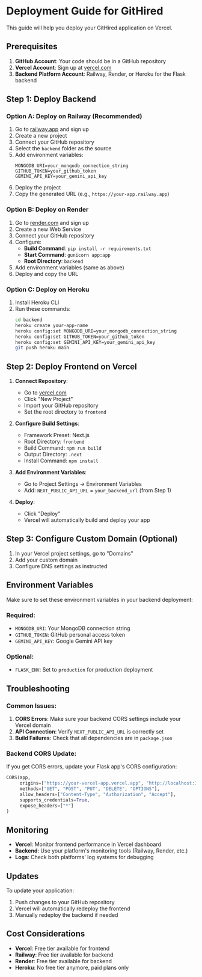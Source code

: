 # Deployment Guide for GitHired

This guide will help you deploy your GitHired application on Vercel.

## Prerequisites

1. **GitHub Account**: Your code should be in a GitHub repository
2. **Vercel Account**: Sign up at [vercel.com](https://vercel.com)
3. **Backend Platform Account**: Railway, Render, or Heroku for the Flask backend

## Step 1: Deploy Backend

### Option A: Deploy on Railway (Recommended)

1. Go to [railway.app](https://railway.app) and sign up
2. Create a new project
3. Connect your GitHub repository
4. Select the `backend` folder as the source
5. Add environment variables:
   ```
   MONGODB_URI=your_mongodb_connection_string
   GITHUB_TOKEN=your_github_token
   GEMINI_API_KEY=your_gemini_api_key
   ```
6. Deploy the project
7. Copy the generated URL (e.g., `https://your-app.railway.app`)

### Option B: Deploy on Render

1. Go to [render.com](https://render.com) and sign up
2. Create a new Web Service
3. Connect your GitHub repository
4. Configure:
   - **Build Command**: `pip install -r requirements.txt`
   - **Start Command**: `gunicorn app:app`
   - **Root Directory**: `backend`
5. Add environment variables (same as above)
6. Deploy and copy the URL

### Option C: Deploy on Heroku

1. Install Heroku CLI
2. Run these commands:
   ```bash
   cd backend
   heroku create your-app-name
   heroku config:set MONGODB_URI=your_mongodb_connection_string
   heroku config:set GITHUB_TOKEN=your_github_token
   heroku config:set GEMINI_API_KEY=your_gemini_api_key
   git push heroku main
   ```

## Step 2: Deploy Frontend on Vercel

1. **Connect Repository**:
   - Go to [vercel.com](https://vercel.com)
   - Click "New Project"
   - Import your GitHub repository
   - Set the root directory to `frontend`

2. **Configure Build Settings**:
   - Framework Preset: Next.js
   - Root Directory: `frontend`
   - Build Command: `npm run build`
   - Output Directory: `.next`
   - Install Command: `npm install`

3. **Add Environment Variables**:
   - Go to Project Settings → Environment Variables
   - Add: `NEXT_PUBLIC_API_URL` = `your_backend_url` (from Step 1)

4. **Deploy**:
   - Click "Deploy"
   - Vercel will automatically build and deploy your app

## Step 3: Configure Custom Domain (Optional)

1. In your Vercel project settings, go to "Domains"
2. Add your custom domain
3. Configure DNS settings as instructed

## Environment Variables

Make sure to set these environment variables in your backend deployment:

### Required:
- `MONGODB_URI`: Your MongoDB connection string
- `GITHUB_TOKEN`: GitHub personal access token
- `GEMINI_API_KEY`: Google Gemini API key

### Optional:
- `FLASK_ENV`: Set to `production` for production deployment

## Troubleshooting

### Common Issues:

1. **CORS Errors**: Make sure your backend CORS settings include your Vercel domain
2. **API Connection**: Verify `NEXT_PUBLIC_API_URL` is correctly set
3. **Build Failures**: Check that all dependencies are in `package.json`

### Backend CORS Update:

If you get CORS errors, update your Flask app's CORS configuration:

```python
CORS(app, 
     origins=["https://your-vercel-app.vercel.app", "http://localhost:3000"],
     methods=["GET", "POST", "PUT", "DELETE", "OPTIONS"],
     allow_headers=["Content-Type", "Authorization", "Accept"],
     supports_credentials=True,
     expose_headers=["*"]
)
```

## Monitoring

- **Vercel**: Monitor frontend performance in Vercel dashboard
- **Backend**: Use your platform's monitoring tools (Railway, Render, etc.)
- **Logs**: Check both platforms' log systems for debugging

## Updates

To update your application:

1. Push changes to your GitHub repository
2. Vercel will automatically redeploy the frontend
3. Manually redeploy the backend if needed

## Cost Considerations

- **Vercel**: Free tier available for frontend
- **Railway**: Free tier available for backend
- **Render**: Free tier available for backend
- **Heroku**: No free tier anymore, paid plans only 
